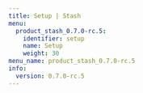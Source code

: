 ```yaml
---
title: Setup | Stash
menu:
  product_stash_0.7.0-rc.5:
    identifier: setup
    name: Setup
    weight: 30
menu_name: product_stash_0.7.0-rc.5
info:
  version: 0.7.0-rc.5
---
```


